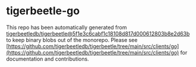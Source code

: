 # tigerbeetle-go
This repo has been automatically generated from [tigerbeetledb/tigerbeetle@5f1e3c6cabf1c18108d817d000612803b8e2d63b](https://github.com/tigerbeetledb/tigerbeetle/commit/5f1e3c6cabf1c18108d817d000612803b8e2d63b) to keep binary blobs out of the monorepo. Please see [https://github.com/tigerbeetledb/tigerbeetle/tree/main/src/clients/go](https://github.com/tigerbeetledb/tigerbeetle/tree/main/src/clients/go) for documentation and contributions.
